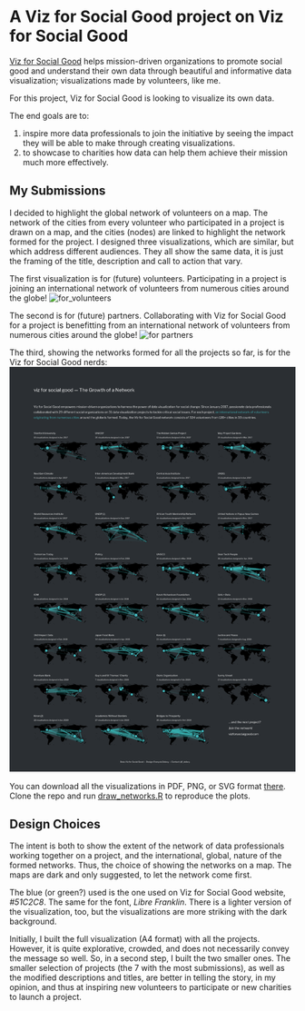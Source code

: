 # A Viz for Social Good project on Viz for Social Good

[Viz for Social Good](https://www.vizforsocialgood.com/) helps mission-driven organizations to promote social good and understand their own data through beautiful and informative data visualization; visualizations made by volunteers, like me.  

For this project, Viz for Social Good is looking to visualize its own data.  

The end goals are to:
1) inspire more data professionals to join the initiative by seeing the impact they will be able to make through creating visualizations.
2) to showcase to charities how data can help them achieve their mission much more effectively.


## My Submissions

I decided to highlight the global network of volunteers on a map. The network of the cities from every volunteer who participated in a project is drawn on a map, and the cities (nodes) are linked to highlight the network formed for the project. I designed three visualizations, which are similar, but which address different audiences. They all show the same data, it is just the framing of the title, description and call to action that vary.      

The first visualization is for (future) volunteers. Participating in a project is joining an international network of volunteers from numerous cities around the globe!
![for_volunteers](viz/vfsg_some_networks_for_volunteers.svg)

The second is for (future) partners. Collaborating with Viz for Social Good for a project is benefitting from an international network of volunteers from numerous cities around the globe!
![for partners](viz/vfsg_some_networks_for_organizations.svg)

The third, showing the networks formed for all the projects so far, is for the Viz for Social Good nerds:
![for vfsg nerds](viz/vfsg_networks.png)

You can download all the visualizations in PDF, PNG, or SVG format [there](https://github.com/de-la-viz/vsfg_2020/tree/main/viz). Clone the repo and run [draw_networks.R](https://github.com/de-la-viz/vsfg_2020/blob/main/draw_networks.R) to reproduce the plots.  

## Design Choices

The intent is both to show the extent of the network of data professionals working together on a project, and the international, global, nature of the formed networks. Thus, the choice of showing the networks on a map. The maps are dark and only suggested, to let the network come first. 

The blue (or green?) used is the one used on Viz for Social Good website, _#51C2C8_. The same for the font, _Libre Franklin_. There is a lighter version of the visualization, too, but the visualizations are more striking with the dark background.   

Initially, I built the full visualization (A4 format) with all the projects. However, it is quite explorative, crowded, and does not necessarily convey the message so well. So, in a second step, I built the two smaller ones. The smaller selection of projects (the 7 with the most submissions), as well as the modified descriptions and titles, are better in telling the story, in my opinion, and thus at inspiring new volunteers to participate or new charities to launch a project.   
